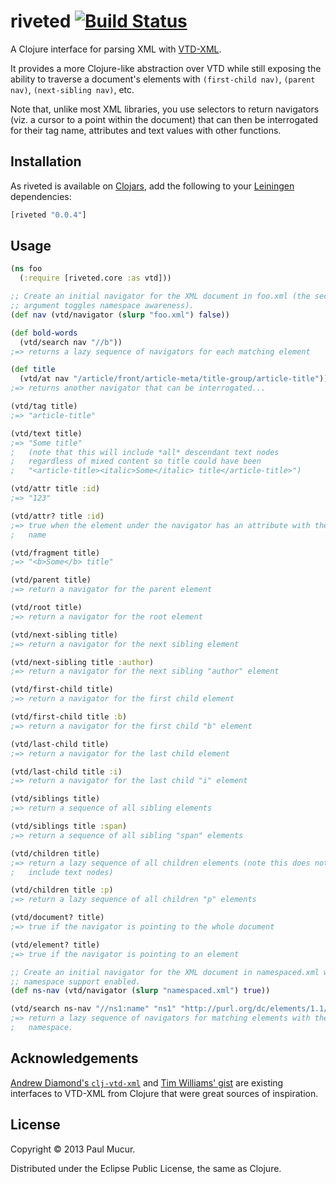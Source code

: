 # riveted [![Build Status](https://travis-ci.org/mudge/riveted.png?branch=master)](https://travis-ci.org/mudge/riveted)

A Clojure interface for parsing XML with
[VTD-XML](http://vtd-xml.sourceforge.net).

It provides a more Clojure-like abstraction over VTD while still exposing the
ability to traverse a document's elements with `(first-child nav)`,
`(parent nav)`, `(next-sibling nav)`, etc.

Note that, unlike most XML libraries, you use selectors to return navigators
(viz. a cursor to a point within the document) that can then be interrogated
for their tag name, attributes and text values with other functions.

## Installation

As riveted is available on [Clojars](https://clojars.org/riveted), add the
following to your [Leiningen](https://github.com/technomancy/leiningen)
dependencies:

```clojure
[riveted "0.0.4"]
```

## Usage

```clojure
(ns foo
  (:require [riveted.core :as vtd]))

;; Create an initial navigator for the XML document in foo.xml (the second
;; argument toggles namespace awareness).
(def nav (vtd/navigator (slurp "foo.xml") false))

(def bold-words
  (vtd/search nav "//b"))
;=> returns a lazy sequence of navigators for each matching element

(def title
  (vtd/at nav "/article/front/article-meta/title-group/article-title"))
;=> returns another navigator that can be interrogated...

(vtd/tag title)
;=> "article-title"

(vtd/text title)
;=> "Some title"
;   (note that this will include *all* descendant text nodes
;   regardless of mixed content so title could have been
;   "<article-title><italic>Some</italic> title</article-title>")

(vtd/attr title :id)
;=> "123"

(vtd/attr? title :id)
;=> true when the element under the navigator has an attribute with the given
;   name

(vtd/fragment title)
;=> "<b>Some</b> title"

(vtd/parent title)
;=> return a navigator for the parent element

(vtd/root title)
;=> return a navigator for the root element

(vtd/next-sibling title)
;=> return a navigator for the next sibling element

(vtd/next-sibling title :author)
;=> return a navigator for the next sibling "author" element

(vtd/first-child title)
;=> return a navigator for the first child element

(vtd/first-child title :b)
;=> return a navigator for the first child "b" element

(vtd/last-child title)
;=> return a navigator for the last child element

(vtd/last-child title :i)
;=> return a navigator for the last child "i" element

(vtd/siblings title)
;=> return a sequence of all sibling elements

(vtd/siblings title :span)
;=> return a sequence of all sibling "span" elements

(vtd/children title)
;=> return a lazy sequence of all children elements (note this does not
;   include text nodes)

(vtd/children title :p)
;=> return a lazy sequence of all children "p" elements

(vtd/document? title)
;=> true if the navigator is pointing to the whole document

(vtd/element? title)
;=> true if the navigator is pointing to an element

;; Create an initial navigator for the XML document in namespaced.xml with
;; namespace support enabled.
(def ns-nav (vtd/navigator (slurp "namespaced.xml") true))

(vtd/search ns-nav "//ns1:name" "ns1" "http://purl.org/dc/elements/1.1/")
;=> return a lazy sequence of navigators for matching elements with the given
;   namespace.
```

## Acknowledgements

[Andrew Diamond's `clj-vtd-xml`](https://github.com/diamondap/clj-vtd-xml) and
[Tim Williams' gist](https://gist.github.com/willtim/822769) are existing
interfaces to VTD-XML from Clojure that were great sources of inspiration.

## License

Copyright © 2013 Paul Mucur.

Distributed under the Eclipse Public License, the same as Clojure.
